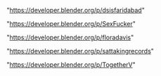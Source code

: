 "https://developer.blender.org/p/dsisfaridabad"

"https://developer.blender.org/p/SexFucker"

"https://developer.blender.org/p/floradavis"

"https://developer.blender.org/p/sattakingrecords"

"https://developer.blender.org/p/TogetherV"

